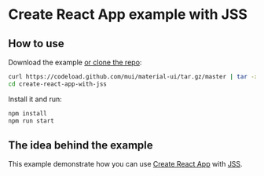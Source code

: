# Create React App example with JSS

## How to use

Download the example [or clone the repo](https://github.com/mui-org/material-ui):

```bash
curl https://codeload.github.com/mui/material-ui/tar.gz/master | tar -xz --strip=2 material-ui-master/examples/create-react-app-with-jss
cd create-react-app-with-jss
```

Install it and run:

```bash
npm install
npm run start
```

## The idea behind the example

This example demonstrate how you can use [Create React App](https://github.com/facebookincubator/create-react-app) with [JSS](https://github.com/cssinjs/jss).
